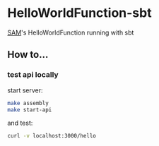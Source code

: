 # HelloWorldFunction-sbt

[SAM](https://github.com/awslabs/serverless-application-model)'s HelloWorldFunction running with sbt

## How to...

### test api locally

start server:
```bash
make assembly
make start-api
```

and test:

```bash
curl -v localhost:3000/hello
```
